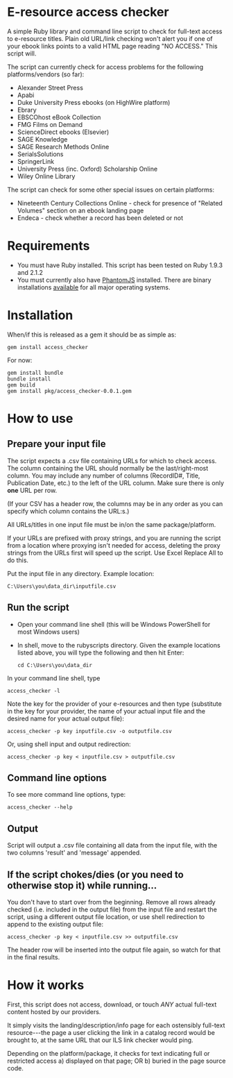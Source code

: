 # E-resource access checker

A simple Ruby library and command line script to check for full-text access to
e-resource titles. Plain old URL/link checking won't alert you if one of your
ebook links points to a valid HTML page reading "NO ACCESS." This script will.

The script can currently check for access problems for the following
platforms/vendors (so far): 

- Alexander Street Press 
- Apabi
- Duke University Press ebooks (on HighWire platform)
- Ebrary
- EBSCOhost eBook Collection
- FMG Films on Demand
- ScienceDirect ebooks (Elsevier)
- SAGE Knowledge
- SAGE Research Methods Online 
- SerialsSolutions
- SpringerLink 
- University Press (inc. Oxford) Scholarship Online
- Wiley Online Library

The script can check for some other special issues on certain platforms:

- Nineteenth Century Collections Online - check for presence of "Related Volumes" section on an ebook landing page
- Endeca - check whether a record has been deleted or not

# Requirements
- You must have Ruby installed. This script has been tested on Ruby 1.9.3 and
  2.1.2
- You must currently also have [PhantomJS](http://phantomjs.org) installed.
  There are binary installations [available](http://phantomjs.org/download.html)
  for all major operating systems.

# Installation

When/if this is released as a gem it should be as simple as:

    gem install access_checker

For now:

    gem install bundle
    bundle install
    gem build
    gem install pkg/access_checker-0.0.1.gem

# How to use


## Prepare your input file

The script expects a .csv file containing URLs for which to check access. The
column containing the URL should normally be the last/right-most column. You may
include any number of columns (RecordID#, Title, Publication Date, etc.) to the
left of the URL column. Make sure there is only **one** URL per row.

(If your CSV has a header row, the columns may be in any order as you can
specify which column contains the URL:s.)

All URLs/titles in one input file must be in/on the same package/platform. 

If your URLs are prefixed with proxy strings, and you are running the script
from a location where proxying isn't needed for access, deleting the proxy
strings from the URLs first will speed up the script. Use Excel Replace All to
do this. 

Put the input file in any directory. Example location:

    C:\Users\you\data_dir\inputfile.csv

## Run the script

* Open your command line shell (this will be Windows PowerShell for most Windows
  users)
* In shell, move to the rubyscripts directory. Given the example locations
  listed above, you will type the following and then hit Enter: 

      cd C:\Users\you\data_dir

In your command line shell, type

    access_checker -l

Note the key for the provider of your e-resources and then type (substitute in
the key for your provider, the name of your actual input file and the desired
name for your actual output file): 

    access_checker -p key inputfile.csv -o outputfile.csv

Or, using shell input and output redirection:

    access_checker -p key < inputfile.csv > outputfile.csv

## Command line options

To see more command line options, type:

    access_checker --help

## Output

Script will output a .csv file containing all data from the input file, with
the two columns 'result' and 'message' appended.

## If the script chokes/dies (or you need to otherwise stop it) while running...

You don't have to start over from the beginning. Remove all rows already checked
(i.e. included in the output file) from the input file and restart the script,
using a different output file location, or use shell redirection to append to
the existing output file: 

    access_checker -p key < inputfile.csv >> outputfile.csv

The header row will be inserted into the output file again, so watch for that in
the final results. 

# How it works

First, this script does not access, download, or touch *ANY* actual full-text
content hosted by our providers. 

It simply visits the landing/description/info page for each ostensibly full-text
resource---the page a user clicking the link in a catalog record would be
brought to, at the same URL that our ILS link checker would ping. 

Depending on the platform/package, it checks for text indicating full or
restricted access a) displayed on that page; OR b) buried in the page source
code.
